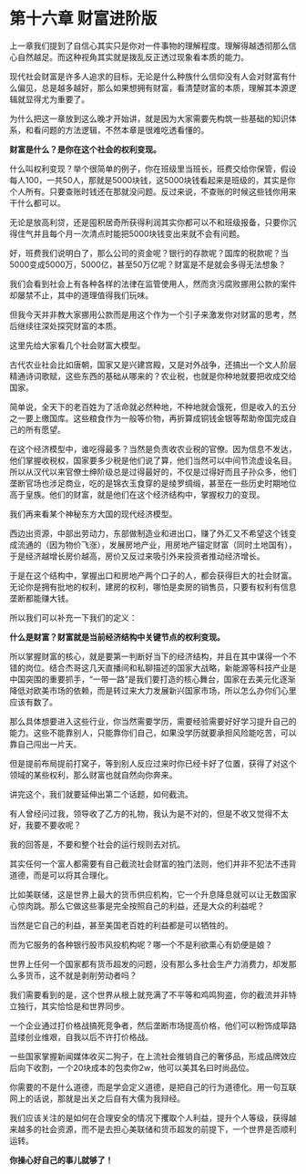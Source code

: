 # 第十六章 财富进阶版

上一章我们提到了自信心其实只是你对一件事物的理解程度。理解得越透彻那么信心自然越足。而这种视角其实就是拨乱反正透过现象看本质的能力。

现代社会财富是许多人追求的目标，无论是什么种族什么信仰没有人会对财富有什么偏见，总是越多越好，那么如果想拥有财富，看清楚财富的本质，理解其本源逻辑就显得尤为重要了。

为什么把这一章放到这么晚才开始讲，就是因为大家需要先构筑一些基础的知识体系，和看问题的方法逻辑，不然本章是很难吃透看懂的。

**财富是什么？是你在这个社会的权利变现。**

什么叫权利变现？举个很简单的例子，你在班级里当班长，班费交给你保管，假设每人100，一共50人，那就是5000块钱，这5000块钱看起来是班级的，其实是你个人所有。只要查账时钱还在那就没问题。反过来说，不查账的时候这些钱你用来干什么都可以。

无论是放高利贷，还是囤积居奇所获得利润其实你都可以不和班级报备，只要你沉得住气并且每个月一次清点时能把5000块钱变出来就不会有问题。

好，班费我们说明白了，那么公司的资金呢？银行的存款呢？国库的税款呢？当5000变成5000万，5000亿，甚至50万亿呢？财富是不是就会多得无法想象？

我们会看到社会上有各种各样的法律在监管使用人，然而贪污腐败挪用公款的案件却屡禁不止，其中的道理值得我们玩味。

但我今天并非教大家挪用公款而是用这个作为一个引子来激发你对财富的思考，然后继续往深处探究财富的本质。

这里先给大家看几个社会财富大模型。

古代农业社会比如唐朝，国家又是兴建宫殿，又是对外战争，还搞出一个文人阶层精通诗词歌赋，这些东西的基础从哪来的？农业税，也就是你种地就要把收成交给国家。

简单说，全天下的老百姓为了活命就必然种地，不种地就会饿死，但是收入的五分之一要上缴国库。这些粮食作为一般等价物，再折算成铜钱金银等帮助帝国完成自己的所有愿望。

在这个经济模型中，谁吃得最多？当然是负责收农业税的官僚。因为信息不发达，他们掌握收税权，国家要多少税是他们说了算，他们当然可以中间节流虚设名目。所以从汉代以来官僚士绅阶级总是过得最好的，不仅是过得好而且子孙众多，他们垄断官场也涉足商业，吃的是锦衣玉食穿的是绫罗绸缎，甚至在一些历史时期地位高于皇族。他们的财富，就是他们在这个经济结构中，掌握权力的变现。

我们再来看某个神秘东方大国的现代经济模型。

西边出资源，中部出劳动力，东部做制造业和进出口，赚了外汇又不希望这个钱变成流通的（因为物价飞涨），发展房地产业，用房地产锚定财富（同时土地国有），于是经济越增长房价越高，房价又反过来吸引外来投资者推动经济增长。

于是在这个结构中，掌握出口和房地产两个口子的人，都会获得巨大的社会财富。无论你是拥有批地的权利，建房的权利，哪怕是卖房的销售员，只要有权利有信息垄断都能赚大钱。

所以我们可以补充一下我们的定义：

**什么是财富？财富就是当前经济结构中关键节点的权利变现。**

所以掌握财富的核心，就是要第一判断好当下的经济结构，并且在其中谋得一个不错的岗位。结合杰哥这几天直播间和私聊描述的国家大战略，新能源等科技产业是中国突围的重要抓手，“一带一路”是我们要打造的核心舞台，国家在去美元化逐渐降低对欧美市场的依赖，而是转过来大力发展新兴国家市场，所以怎么办你们心里应该有数了。

那么具体想要进入这些行业，你当然需要学历，需要经验需要好好学习提升自己的能力。这些不能靠别人，只能靠你们自己，如果没学历就要承担风险能吃苦，可以靠自己闯出一片天。

但是提前布局提前打窝子，等到别人反应过来时你已经卡好了位置，获得了对这个领域的某些权利，那么财富也就自然向你奔来。

讲完这个，我们就要延伸出第二个话题，如何截流。

有人曾经问过我，领导收了乙方的礼物，我认为是不对的，但是不收又觉得不太好，我要不要收呢？

我的回答是，不要和整个社会的运行规则去对抗。

其实任何一个富人都需要有自己截流社会财富的独门法则，他们并非不犯法不违背道德，而是可以将其合理化。

比如美联储，这是世界上最大的货币供应机构，它一个升息降息就可以让无数国家心惊肉跳。那么它做这些事是完全按照自己的利益，还是大众的利益呢？

当然是它自己的利益，甚至美国老百姓的利益都是可以牺牲的。

而为它服务的各种银行股市风投机构呢？哪一个不是利欲熏心有奶便是娘？

世界上任何一个国家都有货币超发的问题，没有那么多社会生产力消费力，却发那么多货币，这不就是剥削劳动者吗？

我们需要看到的是，这个世界从根上就充满了不平等和鸡鸣狗盗，你的截流并非特立独行，其实恰恰是和世界同步。

一个企业通过打价格战搞死竞争者，然后垄断市场提高价格，他们可以粉饰成筚路蓝缕创业维艰，自我以后不许打价格战。

一些国家掌握新闻媒体收买二狗子，在上流社会推销自己的奢侈品，形成品牌效应后向下收割，一个20块成本的包卖你2w，他可以美其名曰时尚品位。

你需要的不是什么道德，而是学会定义道德，是把自己的行为道德化。用一句互联网上的话说，那就是出关之后自有大儒为我辩经。

我们应该关注的是如何在合理安全的情况下攫取个人利益，提升个人等级，获得越来越多的社会资源，而不是去担心美联储和货币超发的前提下，一个世界是否顺利运转。

**你操心好自己的事儿就够了！**

